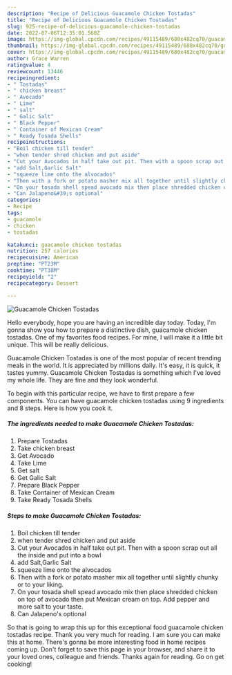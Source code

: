 ```yaml
---
description: "Recipe of Delicious Guacamole Chicken Tostadas"
title: "Recipe of Delicious Guacamole Chicken Tostadas"
slug: 925-recipe-of-delicious-guacamole-chicken-tostadas
date: 2022-07-06T12:35:01.560Z
image: https://img-global.cpcdn.com/recipes/49115489/680x482cq70/guacamole-chicken-tostadas-recipe-main-photo.jpg
thumbnail: https://img-global.cpcdn.com/recipes/49115489/680x482cq70/guacamole-chicken-tostadas-recipe-main-photo.jpg
cover: https://img-global.cpcdn.com/recipes/49115489/680x482cq70/guacamole-chicken-tostadas-recipe-main-photo.jpg
author: Grace Warren
ratingvalue: 4
reviewcount: 13446
recipeingredient:
- " Tostadas"
- " chicken breast"
- " Avocado"
- " Lime"
- " salt"
- " Galic Salt"
- " Black Pepper"
- " Container of Mexican Cream"
- " Ready Tosada Shells"
recipeinstructions:
- "Boil chicken till tender"
- "when tender shred chicken and put aside"
- "Cut your Avocados in half take out pit. Then with a spoon scrap out all the inside and put into a bowl"
- "add Salt,Garlic Salt"
- "squeeze lime onto the alvocados"
- "Then with a fork or potato masher mix all together until slightly chunky or to your liking."
- "On your tosada shell spead avocado mix then place shredded chicken on top of avocado then put Mexican cream on top. Add pepper and more salt to your taste."
- "Can Jalapeno&#39;s optional"
categories:
- Recipe
tags:
- guacamole
- chicken
- tostadas

katakunci: guacamole chicken tostadas 
nutrition: 257 calories
recipecuisine: American
preptime: "PT23M"
cooktime: "PT38M"
recipeyield: "2"
recipecategory: Dessert

---
```



![Guacamole Chicken Tostadas](https://img-global.cpcdn.com/recipes/49115489/680x482cq70/guacamole-chicken-tostadas-recipe-main-photo.jpg)

Hello everybody, hope you are having an incredible day today. Today, I'm gonna show you how to prepare a distinctive dish, guacamole chicken tostadas. One of my favorites food recipes. For mine, I will make it a little bit unique. This will be really delicious.

Guacamole Chicken Tostadas is one of the most popular of recent trending meals in the world. It is appreciated by millions daily. It's easy, it is quick, it tastes yummy. Guacamole Chicken Tostadas is something which I've loved my whole life. They are fine and they look wonderful.




To begin with this particular recipe, we have to first prepare a few components. You can have guacamole chicken tostadas using 9 ingredients and 8 steps. Here is how you cook it.

<!--inarticleads1-->

##### The ingredients needed to make Guacamole Chicken Tostadas:

1. Prepare  Tostadas
1. Take  chicken breast
1. Get  Avocado
1. Take  Lime
1. Get  salt
1. Get  Galic Salt
1. Prepare  Black Pepper
1. Take  Container of Mexican Cream
1. Take  Ready Tosada Shells




<!--inarticleads2-->

##### Steps to make Guacamole Chicken Tostadas:

1. Boil chicken till tender
1. when tender shred chicken and put aside
1. Cut your Avocados in half take out pit. Then with a spoon scrap out all the inside and put into a bowl
1. add Salt,Garlic Salt
1. squeeze lime onto the alvocados
1. Then with a fork or potato masher mix all together until slightly chunky or to your liking.
1. On your tosada shell spead avocado mix then place shredded chicken on top of avocado then put Mexican cream on top. Add pepper and more salt to your taste.
1. Can Jalapeno&#39;s optional




So that is going to wrap this up for this exceptional food guacamole chicken tostadas recipe. Thank you very much for reading. I am sure you can make this at home. There's gonna be more interesting food in home recipes coming up. Don't forget to save this page in your browser, and share it to your loved ones, colleague and friends. Thanks again for reading. Go on get cooking!
